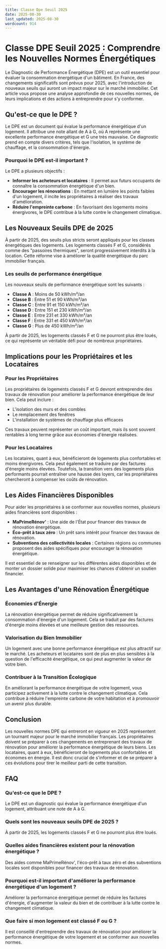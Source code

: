 ```yaml
---
title: Classe Dpe Seuil 2025
date: 2025-08-30
last_updated: 2025-08-30
wordcount: 914
---
```


# Classe DPE Seuil 2025 : Comprendre les Nouvelles Normes Énergétiques

Le Diagnostic de Performance Énergétique (DPE) est un outil essentiel pour évaluer la consommation énergétique d'un bâtiment. En France, des changements significatifs sont prévus pour 2025, avec l'introduction de nouveaux seuils qui auront un impact majeur sur le marché immobilier. Cet article vous propose une analyse approfondie de ces nouvelles normes, de leurs implications et des actions à entreprendre pour s'y conformer.

## Qu'est-ce que le DPE ?

Le DPE est un document qui évalue la performance énergétique d'un logement. Il attribue une note allant de A à G, où A représente une excellente performance énergétique et G une très mauvaise. Ce diagnostic prend en compte divers critères, tels que l'isolation, le système de chauffage, et la consommation d'énergie.

### Pourquoi le DPE est-il important ?

Le DPE a plusieurs objectifs :
- **Informer les acheteurs et locataires** : Il permet aux futurs occupants de connaître la consommation énergétique d'un bien.
- **Encourager les rénovations** : En mettant en lumière les points faibles d'un logement, il incite les propriétaires à réaliser des travaux d'amélioration.
- **Réduire l'empreinte carbone** : En favorisant des logements moins énergivores, le DPE contribue à la lutte contre le changement climatique.

## Les Nouveaux Seuils DPE de 2025

À partir de 2025, des seuils plus stricts seront appliqués pour les classes énergétiques des logements. Les logements classés F et G, considérés comme des "passoires thermiques", seront progressivement interdits à la location. Cette réforme vise à améliorer la qualité énergétique du parc immobilier français.

### Les seuils de performance énergétique

Les nouveaux seuils de performance énergétique sont les suivants :
- **Classe A** : Moins de 50 kWh/m²/an
- **Classe B** : Entre 51 et 90 kWh/m²/an
- **Classe C** : Entre 91 et 150 kWh/m²/an
- **Classe D** : Entre 151 et 230 kWh/m²/an
- **Classe E** : Entre 231 et 330 kWh/m²/an
- **Classe F** : Entre 331 et 450 kWh/m²/an
- **Classe G** : Plus de 450 kWh/m²/an

À partir de 2025, les logements classés F et G ne pourront plus être loués, ce qui représente un véritable défi pour de nombreux propriétaires.

## Implications pour les Propriétaires et les Locataires

### Pour les Propriétaires

Les propriétaires de logements classés F et G devront entreprendre des travaux de rénovation pour améliorer la performance énergétique de leur bien. Cela peut inclure :
- L'isolation des murs et des combles
- Le remplacement des fenêtres
- L'installation de systèmes de chauffage plus efficaces

Ces travaux peuvent représenter un coût important, mais ils sont souvent rentables à long terme grâce aux économies d'énergie réalisées.

### Pour les Locataires

Les locataires, quant à eux, bénéficieront de logements plus confortables et moins énergivores. Cela peut également se traduire par des factures d'énergie moins élevées. Toutefois, la transition vers des logements plus performants pourrait entraîner une hausse des loyers, car les propriétaires chercheront à compenser les coûts de rénovation.

## Les Aides Financières Disponibles

Pour aider les propriétaires à se conformer aux nouvelles normes, plusieurs aides financières sont disponibles :
- **MaPrimeRénov'** : Une aide de l'État pour financer des travaux de rénovation énergétique.
- **Éco-prêt à taux zéro** : Un prêt sans intérêt pour financer des travaux de rénovation.
- **Subventions des collectivités locales** : Certaines régions ou communes proposent des aides spécifiques pour encourager la rénovation énergétique.

Il est essentiel de se renseigner sur les différentes aides disponibles et de monter un dossier solide pour maximiser les chances d'obtenir un soutien financier.

## Les Avantages d'une Rénovation Énergétique

### Économies d'Énergie

La rénovation énergétique permet de réduire significativement la consommation d'énergie d'un logement. Cela se traduit par des factures d'énergie moins élevées et une meilleure gestion des ressources.

### Valorisation du Bien Immobilier

Un logement avec une bonne performance énergétique est plus attractif sur le marché. Les acheteurs et locataires sont de plus en plus sensibles à la question de l'efficacité énergétique, ce qui peut augmenter la valeur de votre bien.

### Contribuer à la Transition Écologique

En améliorant la performance énergétique de votre logement, vous participez activement à la lutte contre le changement climatique. Cela contribue à réduire l'empreinte carbone de votre habitation et à promouvoir un avenir plus durable.

## Conclusion

Les nouvelles normes DPE qui entreront en vigueur en 2025 représentent un tournant majeur pour le marché immobilier français. Les propriétaires doivent se préparer à ces changements en entreprenant des travaux de rénovation pour améliorer la performance énergétique de leurs biens. Les locataires, quant à eux, bénéficieront de logements plus confortables et économes en énergie. Il est donc crucial de s'informer et de se préparer à ces évolutions pour tirer le meilleur parti de cette transition.

## FAQ

### Qu'est-ce que le DPE ?

Le DPE est un diagnostic qui évalue la performance énergétique d'un logement, attribuant une note de A à G.

### Quels sont les nouveaux seuils DPE de 2025 ?

À partir de 2025, les logements classés F et G ne pourront plus être loués.

### Quelles aides financières existent pour la rénovation énergétique ?

Des aides comme MaPrimeRénov', l'éco-prêt à taux zéro et des subventions locales sont disponibles pour financer des travaux de rénovation.

### Pourquoi est-il important d'améliorer la performance énergétique d'un logement ?

Améliorer la performance énergétique permet de réduire les factures d'énergie, d'augmenter la valeur du bien et de contribuer à la lutte contre le changement climatique.

### Que faire si mon logement est classé F ou G ?

Il est conseillé d'entreprendre des travaux de rénovation pour améliorer la performance énergétique de votre logement et se conformer aux nouvelles normes.